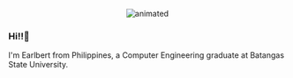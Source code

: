 <p align="center">
  <img src="hi.gif" alt="animated" />
</p>

### Hi!!👋

I'm Earlbert from Philippines, a Computer Engineering graduate at Batangas State University.
